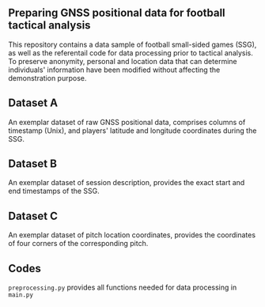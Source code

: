 Preparing GNSS positional data for football tactical analysis
---------------------------------------------------------
This repository contains a data sample of football small-sided games (SSG), as well as the referentail code for data processing prior to tactical analysis. To preserve anonymity, personal and location data that can determine individuals' information have been modified without affecting the demonstration purpose.

Dataset A
---------------------------------------------------------
An exemplar dataset of raw GNSS positional data, comprises columns of timestamp (Unix), and players' latitude and longitude coordinates during the SSG.

Dataset B
---------------------------------------------------------
An exemplar dataset of session description, provides the exact start and end timestamps of the SSG.

Dataset C
---------------------------------------------------------
An exemplar dataset of pitch location coordinates, provides the coordinates of four corners of the corresponding pitch.

Codes
---------------------------------------------------------
`preprocessing.py` provides all functions needed for data processing in `main.py`
